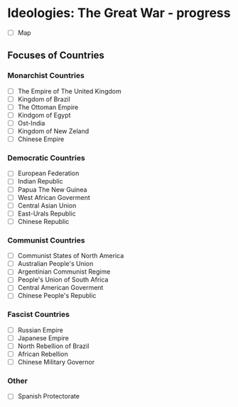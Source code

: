 # Ideologies: The Great War - progress

- [ ] Map

## Focuses of Countries

### Monarchist Countries
- [ ] The Empire of The United Kingdom
- [ ] Kingdom of Brazil
- [ ] The Ottoman Empire
- [ ] Kindgom of Egypt
- [ ] Ost-India
- [ ] Kingdom of New Zeland
- [ ] Chinese Empire

### Democratic Countries
- [ ] European Federation
- [ ] Indian Republic
- [ ] Papua The New Guinea
- [ ] West African Goverment
- [ ] Central Asian Union
- [ ] East-Urals Republic
- [ ] Chinese Republic

### Communist Countries
- [ ] Communist States of North America
- [ ] Australian People's Union
- [ ] Argentinian Communist Regime
- [ ] People's Union of South Africa
- [ ] Central American Goverment
- [ ] Chinese People's Republic

### Fascist Countries
- [ ] Russian Empire
- [ ] Japanese Empire
- [ ] North Rebellion of Brazil
- [ ] African Rebellion
- [ ] Chinese Military Governor

### Other
- [ ] Spanish Protectorate
